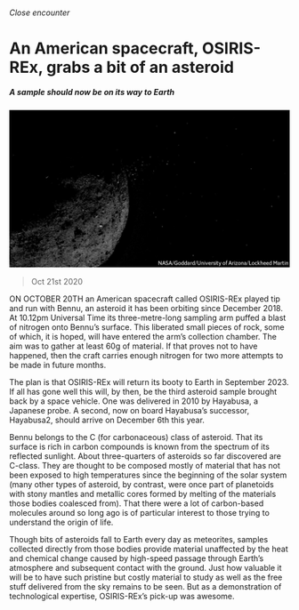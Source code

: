 ###### Close encounter

# An American spacecraft, OSIRIS-REx, grabs a bit of an asteroid 

##### A sample should now be on its way to Earth 

![image](images/20201024_STP502_0.jpg) 

> Oct 21st 2020 

ON OCTOBER 20TH an American spacecraft called OSIRIS-REx played tip and run with Bennu, an asteroid it has been orbiting since December 2018. At 10.12pm Universal Time its three-metre-long sampling arm puffed a blast of nitrogen onto Bennu’s surface. This liberated small pieces of rock, some of which, it is hoped, will have entered the arm’s collection chamber. The aim was to gather at least 60g of material. If that proves not to have happened, then the craft carries enough nitrogen for two more attempts to be made in future months.

The plan is that OSIRIS-REx will return its booty to Earth in September 2023. If all has gone well this will, by then, be the third asteroid sample brought back by a space vehicle. One was delivered in 2010 by Hayabusa, a Japanese probe. A second, now on board Hayabusa’s successor, Hayabusa2, should arrive on December 6th this year.


Bennu belongs to the C (for carbonaceous) class of asteroid. That its surface is rich in carbon compounds is known from the spectrum of its reflected sunlight. About three-quarters of asteroids so far discovered are C-class. They are thought to be composed mostly of material that has not been exposed to high temperatures since the beginning of the solar system (many other types of asteroid, by contrast, were once part of planetoids with stony mantles and metallic cores formed by melting of the materials those bodies coalesced from). That there were a lot of carbon-based molecules around so long ago is of particular interest to those trying to understand the origin of life.

Though bits of asteroids fall to Earth every day as meteorites, samples collected directly from those bodies provide material unaffected by the heat and chemical change caused by high-speed passage through Earth’s atmosphere and subsequent contact with the ground. Just how valuable it will be to have such pristine but costly material to study as well as the free stuff delivered from the sky remains to be seen. But as a demonstration of technological expertise, OSIRIS-REx’s pick-up was awesome.


